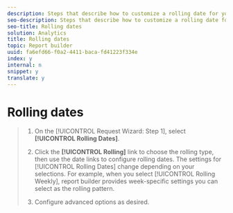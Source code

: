 ```yaml
---
description: Steps that describe how to customize a rolling date for your request.
seo-description: Steps that describe how to customize a rolling date for your request.
seo-title: Rolling dates
solution: Analytics
title: Rolling dates
topic: Report builder
uuid: fa6efd66-f0a2-4411-baca-fd41223f334e
index: y
internal: n
snippet: y
translate: y
---
```


# Rolling dates


>1. On the [!UICONTROL  Request Wizard: Step 1], select **[!UICONTROL  Rolling Dates]**.
>1. Click the **[!UICONTROL  Rolling]** link to choose the rolling type, then use the date links to configure rolling dates.
>   The settings for [!UICONTROL  Rolling Dates] change depending on your selections. For example, when you select [!UICONTROL  Rolling Weekly], report builder provides week-specific settings you can select as the rolling pattern. 
>
>1. Configure advanced options as desired.
